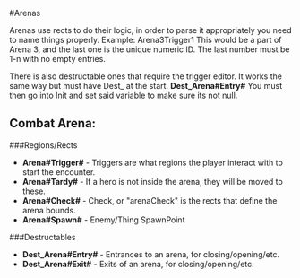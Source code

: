 #Arenas

Arenas use rects to do their logic, in order to parse it 
appropriately you need to name things properly.
Example:
Arena3Trigger1
This would be a part of Arena 3, and the last one is the unique numeric ID.
The last number must be 1-n with no empty entries.

There is also destructable ones that require the trigger editor.
It works the same way but must have Dest_ at the start.
**Dest_Arena#Entry#**
You must then go into Init and set said variable to make sure its not null.

## Combat Arena:
###Regions/Rects
* **Arena#Trigger#** - Triggers are what regions the player interact with to start the encounter.
* **Arena#Tardy#** - If a hero is not inside the arena, they will be moved to these.
* **Arena#Check#** - Check, or "arenaCheck" is the rects that define the arena bounds.
* **Arena#Spawn#** - Enemy/Thing SpawnPoint

###Destructables
* **Dest_Arena#Entry#** - Entrances to an arena, for closing/opening/etc.
* **Dest_Arena#Exit#** - Exits of an arena, for closing/opening/etc.
